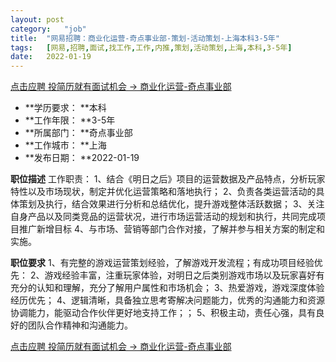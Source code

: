 ```yaml
---
layout:	post
category:	"job"
title:	"网易招聘：商业化运营-奇点事业部-策划-活动策划-上海本科3-5年"
tags:	[网易,招聘,面试,找工作,工作,内推,策划,活动策划,上海,本科,3-5年]
date:	2022-01-19
---
```


[点击应聘 投简历就有面试机会 -> 商业化运营-奇点事业部](http://mobile.bole.netease.com/bole/boleDetail?id=37486&employeeId=346f03c3cda5f04c&key=all)



- **学历要求： **本科
- **工作年限： **3-5年
- **所属部门： **奇点事业部
- **工作城市： **上海
- **发布日期： **2022-01-19



**职位描述**
工作职责：
1、结合《明日之后》项目的运营数据及产品特点，分析玩家特性以及市场现状，制定并优化运营策略和落地执行；
2、负责各类运营活动的具体策划及执行，结合效果进行分析和总结优化，提升游戏整体活跃数据；
3、关注自身产品以及同类竞品的运营状况，进行市场运营活动的规划和执行，共同完成项目推广新增目标
4、与市场、营销等部门合作对接，了解并参与相关方案的制定和实施。




**职位要求**
1、有完整的游戏运营策划经验，了解游戏开发流程；有成功项目经验优先：
2、游戏经验丰富，注重玩家体验，对明日之后类别游戏市场以及玩家喜好有充分的认知和理解，充分了解用户属性和市场机会；
3、热爱游戏，游戏深度体验经历优先；
4、逻辑清晰，具备独立思考寄解决问题能力，优秀的沟通能力和资源协调能力，能驱动合作伙伴更好地支持工作；；
5、积极主动，责任心强，具有良好的团队合作精神和沟通能力。



[点击应聘 投简历就有面试机会 -> 商业化运营-奇点事业部](http://mobile.bole.netease.com/bole/boleDetail?id=37486&employeeId=346f03c3cda5f04c&key=all)